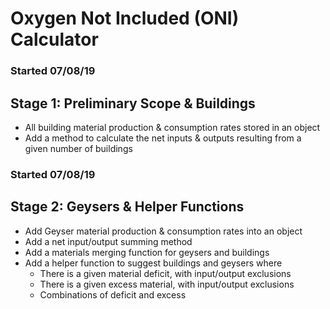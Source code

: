 # Oxygen Not Included (ONI) Calculator 

### Started 07/08/19
## Stage 1: Preliminary Scope & Buildings
- All building material production & consumption rates stored in an object
- Add a method to calculate the net inputs & outputs resulting from a given number of buildings

### Started 07/08/19
## Stage 2: Geysers & Helper Functions
- Add Geyser material production & consumption rates into an object
- Add a net input/output summing method
- Add a materials merging function for geysers and buildings
- Add a helper function to suggest buildings and geysers where
  - There is a given material deficit, with input/output exclusions
  - There is a given excess material, with input/output exclusions
  - Combinations of deficit and excess